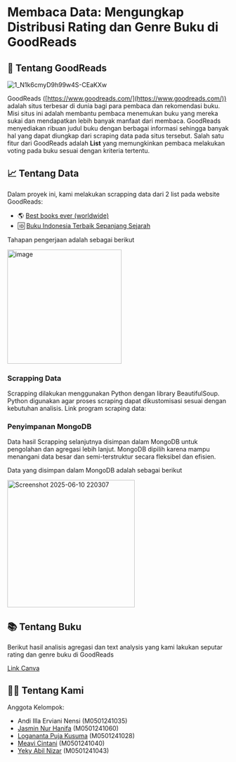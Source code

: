 # Membaca Data: Mengungkap Distribusi Rating dan Genre Buku di GoodReads
## 📔 Tentang GoodReads
![1_N1k6cmyD9h99w4S-CEaKXw](https://github.com/user-attachments/assets/a11b923c-1839-4be7-a67b-63e7c9d9865a)

GoodReads ([https://www.goodreads.com/](https://www.goodreads.com/)) adalah situs terbesar di dunia bagi para pembaca dan rekomendasi buku. Misi situs ini adalah membantu pembaca menemukan buku yang mereka sukai dan mendapatkan lebih banyak manfaat dari membaca. GoodReads menyediakan ribuan judul buku dengan berbagai informasi sehingga banyak hal yang dapat diungkap dari scraping data pada situs tersebut. Salah satu fitur dari GoodReads adalah **List** yang memungkinkan pembaca melakukan voting pada buku sesuai dengan kriteria tertentu.

## 📈 Tentang Data
Dalam proyek ini, kami melakukan scrapping data dari 2 list pada website GoodReads:
- 🌎 [Best books ever (worldwide)](https://www.goodreads.com/list/show/1.Best_Books_Ever?page=)
- 🆔 [Buku Indonesia Terbaik Sepanjang Sejarah]((https://www.goodreads.com/list/show/1572.Buku_Indonesia_Sepanjang_Masa?page=))

Tahapan pengerjaan adalah sebagai berikut

<img width="260" alt="image" src="https://github.com/user-attachments/assets/c5d00d80-91ee-4ca9-9fa2-95708c857d03" />

### Scrapping Data
Scrapping dilakukan menggunakan Python dengan library BeautifulSoup. Python digunakan agar proses scraping dapat dikustomisasi sesuai dengan kebutuhan analisis.
Link program scraping data:

### Penyimpanan MongoDB
Data hasil Scrapping selanjutnya disimpan dalam MongoDB untuk pengolahan dan agregasi lebih lanjut. MongoDB dipilih karena mampu menangani data besar dan semi-terstruktur secara fleksibel dan efisien.

Data yang disimpan dalam MongoDB adalah sebagai berikut

<img width="290" alt="Screenshot 2025-06-10 220307" src="https://github.com/user-attachments/assets/d8326d00-5490-40bd-bf57-530e53112dd0" />

## 📚 Tentang Buku
Berikut hasil analisis agregasi dan text analysis yang kami lakukan seputar rating dan genre buku di GoodReads

[Link Canva](https://www.canva.com/design/DAGp9nwnbxQ/OM4MGuziG6Dk56XFr7plcw/edit?utm_content=DAGp9nwnbxQ&utm_campaign=designshare&utm_medium=link2&utm_source=sharebutton)

## 🧑‍💻 Tentang Kami
Anggota Kelompok:
- Andi Illa Erviani Nensi (M0501241035)
- [Jasmin Nur Hanifa](https://github.com/heyitsjasmin) (M0501241060)
- [Logananta Puja Kusuma](https://github.com/logankusuma) (M0501241028)
- [Meavi Cintani](https://github.com/meavi2501cintani) (M0501241040)
- [Yeky Abil Nizar](https://github.com/Yekyabilnizar) (M0501241043)
